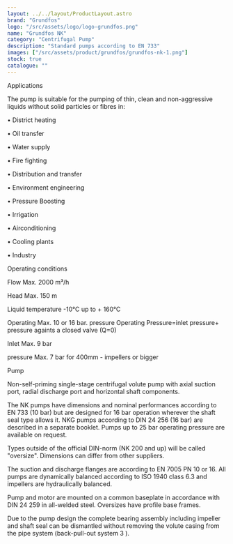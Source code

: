 ```yaml
---
layout: ../../layout/ProductLayout.astro
brand: "Grundfos"
logo: "/src/assets/logo/logo-grundfos.png"
name: "Grundfos NK"
category: "Centrifugal Pump"
description: "Standard pumps according to EN 733"
images: ["/src/assets/product/grundfos/grundfos-nk-1.png"]
stock: true
catalogue: ""
---
```


Applications

The pump is suitable for the pumping of thin, clean and non-aggressive liquids without solid particles or fibres in:

• District heating

• Oil transfer

• Water supply

• Fire fighting

• Distribution and transfer

• Environment engineering

• Pressure Boosting

• Irrigation

• Airconditioning

• Cooling plants

• Industry

Operating conditions

Flow Max. 2000 m³/h

Head Max. 150 m

Liquid temperature -10°C up to + 160°C

Operating Max. 10 or 16 bar. pressure Operating Pressure=inlet pressure+ pressure againts a closed valve (Q=0)

Inlet Max. 9 bar

pressure Max. 7 bar for 400mm - impellers or bigger

Pump

Non-self-priming single-stage centrifugal volute pump with axial suction port, radial discharge port and horizontal shaft components.

The NK pumps have dimensions and nominal performances according to EN 733 (10 bar) but are designed for 16 bar operation wherever the shaft seal type allows it. NKG pumps according to DIN 24 256 (16 bar) are described in a separate booklet. Pumps up to 25 bar operating pressure are available on request.

Types outside of the official DIN-norm (NK 200 and up) will be called "oversize". Dimensions can differ from other suppliers.

The suction and discharge flanges are according to EN 7005 PN 10 or 16. All pumps are dynamically balanced according to ISO 1940 class 6.3 and impellers are hydraulically balanced.

Pump and motor are mounted on a common baseplate in accordance with DIN 24 259 in all-welded steel. Oversizes have profile base frames.

Due to the pump design the complete bearing assembly including impeller and shaft seal can be dismantled without removing the volute casing from the pipe system (back-pull-out system 3 ).
